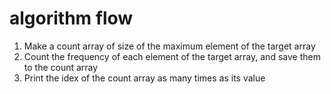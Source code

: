 # algorithm flow
1. Make a count array of size of the maximum element of the target array
2. Count the frequency of each element of the target array, and save them to the count array
3. Print the idex of the count array as many times as its value